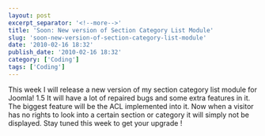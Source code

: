 ```yaml
---
layout: post
excerpt_separator: '<!--more-->'
title: 'Soon: New version of Section Category List Module'
slug: 'soon-new-version-of-section-category-list-module'
date: '2010-02-16 18:32'
publish_date: '2010-02-16 18:32'
category: ['Coding']
tags: ['Coding']
---
```

This week I will release a new version of my section category list module for
Joomla! 1.5 It will have a lot of repaired bugs and some extra features in it.
The biggest feature will be the ACL implemented into it. Now when a visitor
has no rights to look into a certain section or category it will simply not be
displayed. Stay tuned this week to get your upgrade !

